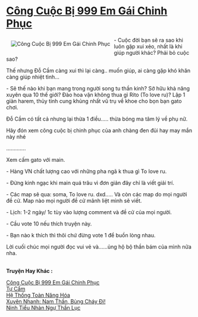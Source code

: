 <a href="https://utruyen.com/truyen/cong-cuoc-bi-999-em-gai-chinh-phuc/17557/" title="Công Cuộc Bị 999 Em Gái Chinh Phục"><h1>Công Cuộc Bị 999 Em Gái Chinh Phục</h1></a><div style="display:table"><img align="right" style="float: left; padding: 10px;" src="https://utruyen.com/images/story/200x260/cong-cuoc-bi-999-em-gai-chinh-phuc.jpg" alt="Công Cuộc Bị 999 Em Gái Chinh Phục">- Cuộc đời bạn sẽ ra sao khi luôn gặp xui xẻo, nhất là khi giúp người khác? Phải bỏ cuộc sao?<p></p>Thế nhưng Đỗ Cầm càng xui thì lại càng.. muốn giúp, ai càng gặp khó khăn càng giúp nhiệt tình...<p></p>- Sẽ thế nào khi bạn mang trong người song tu thần kinh? Sở hữu khả năng xuyên qua 10 thế giới? Đào hoa vận không thua gì Rito (To love ru)? Lập 1 giàn harem, thủy tinh cung khủng nhất vũ trụ về khoe cho bọn bạn gato chơi.<p></p>Đỗ Cầm có tất cả nhưng lại thừa 1 điều..... thừa bóng ma tâm lý về phụ nữ.<p></p>Hãy đón xem công cuộc bị chinh phục của anh chàng đen đủi hay may mắn này nhé<p></p>.............<p></p>Xem cấm gato với main.<p></p>- Hàng VN chất lượng cao với những pha ngã k thua gì To love ru.<p></p>- Đừng kinh ngạc khi main quá trâu vì đơn giản đây chỉ là viết giải trí.<p></p>- Các map sẽ qua: soma, To love ru. dxd..... Và còn các map do mọi người đề cử. Map nào mọi người đề cử mãnh liệt mình sẽ viết.<p></p>- Lịch: 1-2 ngày/ 1c tùy vào lượng comment và đề cử của mọi người.<p></p>- Cầu vote 10 nếu thích truyện này.<p></p>- Bạn nào k thích thì thôi chứ đừng vote 1 để buồn lòng nhau.<p></p>Lời cuối chúc mọi người đọc vui vẻ và......ủng hộ bộ thần bám của mình nữa nha.</div><p><br><b>Truyện Hay Khác :</b></p><a href="https://utruyen.com/truyen/cong-cuoc-bi-999-em-gai-chinh-phuc/17557/" alt="Công Cuộc Bị 999 Em Gái Chinh Phục">Công Cuộc Bị 999 Em Gái Chinh Phục</a><br/><a href="https://utruyen.com/truyen/tu-cam/15662/" alt="Tự Cẩm">Tự Cẩm</a><br/><a href="https://github.com/quanluxury/ngontinh_top100/tree/master/19223" alt="Hệ Thống Toàn Năng Hóa">Hệ Thống Toàn Năng Hóa</a><br/><a href="https://github.com/quanluxury/ngontinh_top100/tree/master/17066" alt="Xuyên Nhanh: Nam Thần, Bùng Cháy Đi!">Xuyên Nhanh: Nam Thần, Bùng Cháy Đi!</a><br/><a href="https://images.google.td/url?q=https%3A%2F%2Futruyen.com%2Ftruyen%2Fninh-tieu-nhan-ngu-than-luc%2F17366%2F" alt="Ninh Tiểu Nhàn Ngự Thần Lục">Ninh Tiểu Nhàn Ngự Thần Lục</a><br/>
